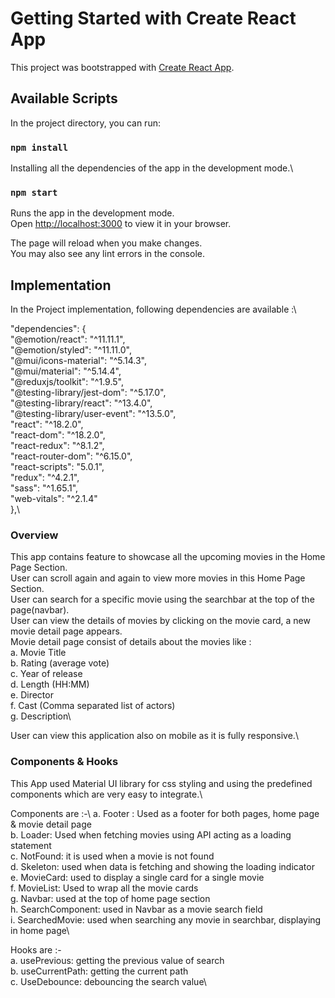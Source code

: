 # Getting Started with Create React App

This project was bootstrapped with [Create React App](https://github.com/facebook/create-react-app).

## Available Scripts

In the project directory, you can run:

### `npm install`

Installing all the dependencies of the app in the development mode.\


### `npm start`

Runs the app in the development mode.\
Open [http://localhost:3000](http://localhost:3000) to view it in your browser.

The page will reload when you make changes.\
You may also see any lint errors in the console.

## Implementation 

In the Project implementation, following dependencies are available :\

"dependencies": {\
    "@emotion/react": "^11.11.1",\
    "@emotion/styled": "^11.11.0",\
    "@mui/icons-material": "^5.14.3",\
    "@mui/material": "^5.14.4",\
    "@reduxjs/toolkit": "^1.9.5",\
    "@testing-library/jest-dom": "^5.17.0",\
    "@testing-library/react": "^13.4.0",\
    "@testing-library/user-event": "^13.5.0",\
    "react": "^18.2.0",\
    "react-dom": "^18.2.0",\
    "react-redux": "^8.1.2",\
    "react-router-dom": "^6.15.0",\
    "react-scripts": "5.0.1",\
    "redux": "^4.2.1",\
    "sass": "^1.65.1",\
    "web-vitals": "^2.1.4"\
  },\

### Overview

This app contains feature to showcase all the upcoming movies in the Home Page Section.\
User can scroll again and again to view more movies in this Home Page Section.\
User can search for a specific movie using the searchbar at the top of the page(navbar).\
User can view the details of movies by clicking on the movie card, a new movie detail page appears.\
Movie detail page consist of details about the movies like :\
a. Movie Title\
b. Rating (average vote)\
c. Year of release\
d. Length (HH:MM)\
e. Director\
f. Cast (Comma separated list of actors)\
g. Description\

User can view this application also on mobile as it is fully responsive.\

### Components & Hooks

This App used Material UI library for css styling and using the predefined components which are very easy to integrate.\

Components are :-\ 
a. Footer : Used as a footer for both pages, home page & movie detail page\
b. Loader: Used when fetching movies using API acting as a loading statement\
c. NotFound: it is used when a movie is not found\
d. Skeleton: used when data is fetching and showing the loading indicator\
e. MovieCard: used to display a single card for a single movie\
f. MovieList: Used to wrap all the movie cards\
g. Navbar: used at the top of home page section\
h. SearchComponent: used in Navbar as a movie search field\
i. SearchedMovie: used when searching any movie in searchbar, displaying in home page\


Hooks are :- \
a. usePrevious: getting the previous value of search\
b. useCurrentPath: getting the current path\
c. UseDebounce: debouncing the search value\




